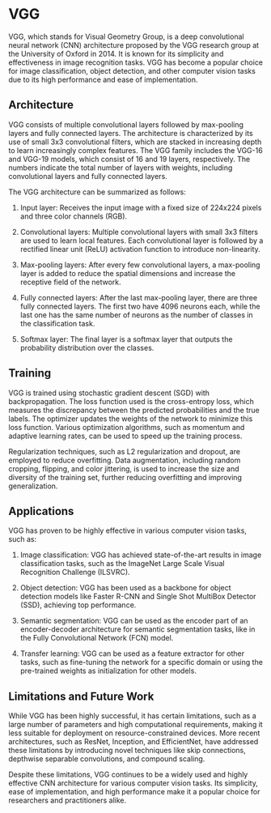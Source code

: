 # VGG

VGG, which stands for Visual Geometry Group, is a deep convolutional neural network (CNN) architecture proposed by the VGG research group at the University of Oxford in 2014. It is known for its simplicity and effectiveness in image recognition tasks. VGG has become a popular choice for image classification, object detection, and other computer vision tasks due to its high performance and ease of implementation.

## Architecture

VGG consists of multiple convolutional layers followed by max-pooling layers and fully connected layers. The architecture is characterized by its use of small 3x3 convolutional filters, which are stacked in increasing depth to learn increasingly complex features. The VGG family includes the VGG-16 and VGG-19 models, which consist of 16 and 19 layers, respectively. The numbers indicate the total number of layers with weights, including convolutional layers and fully connected layers.

The VGG architecture can be summarized as follows:

1. Input layer: Receives the input image with a fixed size of 224x224 pixels and three color channels (RGB).

2. Convolutional layers: Multiple convolutional layers with small 3x3 filters are used to learn local features. Each convolutional layer is followed by a rectified linear unit (ReLU) activation function to introduce non-linearity.

3. Max-pooling layers: After every few convolutional layers, a max-pooling layer is added to reduce the spatial dimensions and increase the receptive field of the network.

4. Fully connected layers: After the last max-pooling layer, there are three fully connected layers. The first two have 4096 neurons each, while the last one has the same number of neurons as the number of classes in the classification task.

5. Softmax layer: The final layer is a softmax layer that outputs the probability distribution over the classes.

## Training

VGG is trained using stochastic gradient descent (SGD) with backpropagation. The loss function used is the cross-entropy loss, which measures the discrepancy between the predicted probabilities and the true labels. The optimizer updates the weights of the network to minimize this loss function. Various optimization algorithms, such as momentum and adaptive learning rates, can be used to speed up the training process.

Regularization techniques, such as L2 regularization and dropout, are employed to reduce overfitting. Data augmentation, including random cropping, flipping, and color jittering, is used to increase the size and diversity of the training set, further reducing overfitting and improving generalization.

## Applications

VGG has proven to be highly effective in various computer vision tasks, such as:

1. Image classification: VGG has achieved state-of-the-art results in image classification tasks, such as the ImageNet Large Scale Visual Recognition Challenge (ILSVRC).

2. Object detection: VGG has been used as a backbone for object detection models like Faster R-CNN and Single Shot MultiBox Detector (SSD), achieving top performance.

3. Semantic segmentation: VGG can be used as the encoder part of an encoder-decoder architecture for semantic segmentation tasks, like in the Fully Convolutional Network (FCN) model.

4. Transfer learning: VGG can be used as a feature extractor for other tasks, such as fine-tuning the network for a specific domain or using the pre-trained weights as initialization for other models.

## Limitations and Future Work

While VGG has been highly successful, it has certain limitations, such as a large number of parameters and high computational requirements, making it less suitable for deployment on resource-constrained devices. More recent architectures, such as ResNet, Inception, and EfficientNet, have addressed these limitations by introducing novel techniques like skip connections, depthwise separable convolutions, and compound scaling.

Despite these limitations, VGG continues to be a widely used and highly effective CNN architecture for various computer vision tasks. Its simplicity, ease of implementation, and high performance make it a popular choice for researchers and practitioners alike.
